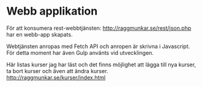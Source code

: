 # Webb applikation

För att konsumera rest-webbtjänsten: http://raggmunkar.se/rest/json.php
har en webb-app skapats.

Webtjänsten anropas med Fetch API och anropen är skrivna i Javascript.
För detta moment har även Gulp använts vid utvecklingen.

Här listas kurser jag har läst och det finns möjlighet att lägga till nya kurser, ta bort kurser och även att ändra kurser.
http://raggmunkar.se/kurser/index.html
